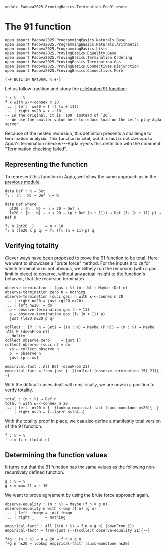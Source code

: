 ```
module Padova2025.ProvingBasics.Termination.Fun91 where
```

# The 91 function

```
open import Padova2025.ProgrammingBasics.Naturals.Base
open import Padova2025.ProgrammingBasics.Naturals.Arithmetic
open import Padova2025.ProgrammingBasics.Lists
open import Padova2025.ProvingBasics.Equality.Base
open import Padova2025.ProvingBasics.Termination.Ordering
open import Padova2025.ProvingBasics.Termination.Gas
open import Padova2025.ProvingBasics.Connectives.Disjunction
open import Padova2025.ProvingBasics.Connectives.More
```

```
{-# BUILTIN NATURAL ℕ #-}
```

Let us follow tradition and study the
[celebrated 91 function](https://en.wikipedia.org/wiki/McCarthy_91_function):

```code
f : ℕ → ℕ
f x with ≤-<-connex x 20
... | left  x≤20 = f (f (x + 11))
... | right x>20 = x ∸ 10
-- In the original, it is `100` instead of `20`.
-- We use the smaller value here to reduce load on the Let's play Agda server.
```

Because of the nested recursion, this definition presents a challenge
to termination analysis. This function is total, but this fact is not
obvious to Agda's termination checker---Agda rejects this definition
with the comment "Termination checking failed".


## Representing the function

To represent this function in Agda, we follow the same approach as in
the [previous module](Padova2025.ProvingBasics.Termination.Intricate0.html).

```
data Def : ℕ → Set
f₀ : (n : ℕ) → Def n → ℕ

data Def where
  gt20 : {n : ℕ} → n > 20 → Def n
  le20 : {n : ℕ} → n ≤ 20 → (p : Def (n + 11)) → Def (f₀ (n + 11) p) → Def n

f₀ n (gt20 _)     = n ∸ 10
f₀ n (le20 x p q) = f₀ (f₀ (n + 11) p) q
```


## Verifying totality

Clever ways have been proposed to prove the 91 function to be total.
Here we want to showcase a "brute force" method. For the inputs `0`
to `20` for which termination is not obvious, we blithely run the
recursion (with a gas limit in place) to observe, without any actual
insight to the function's behavior, that the recursion terminates.

```
observe-termination : (gas : ℕ) (n : ℕ) → Maybe (Def n)
observe-termination zero n = nothing
observe-termination (succ gas) n with ≤-<-connex n 20
... | right n>20 = just (gt20 n>20)
... | left n≤20  = do
  p ← observe-termination gas (n + 11)
  q ← observe-termination gas (f₀ (n + 11) p)
  just (le20 n≤20 p q)
```

```
collect : {P : ℕ → Set} → ((n : ℕ) → Maybe (P n)) → (n : ℕ) → Maybe (All P (downFrom n))
-- Holify
collect observe zero     = just []
collect observe (succ n) = do
  xs ← collect observe n
  p  ← observe n
  just (p ∷ xs)
```

```
empirical-fact : All Def (downFrom 21)
empirical-fact = from-just {--}(collect (observe-termination 15) 21){--}
```

With the difficult cases dealt with empirically, we are now in a
position to verify totality.

```
total : (n : ℕ) → Def n
total n with ≤-<-connex n 20
... | left  n≤20 = {--}lookup empirical-fact (succ-monotone n≤20){--}
... | right n>20 = {--}gt20 n>20{--}
```

With the totality proof in place, we can also define a manifestly
total version of the 91 function.

```
f : ℕ → ℕ
f n = f₀ n (total n)
```


## Determining the function values

It turns out that the 91 function has the same values as the following
non-recursively defined function.

```
g : ℕ → ℕ
g x = max 21 x ∸ 10
```

We want to prove agreement by using the brute force approach again.

```
observe-equality : (n : ℕ) → Maybe (f n ≡ g n)
observe-equality n with <-cmp (f n) (g n)
... | left  fn≡gn = just fn≡gn
... | right _     = nothing
```

```
empirical-fact' : All (λ(n : ℕ) → f n ≡ g n) (downFrom 21)
empirical-fact' = from-just {--}(collect observe-equality 21){--}
```

```
f≗g : (n : ℕ) → n ≤ 20 → f n ≡ g n
f≗g n n≤20 = lookup empirical-fact' (succ-monotone n≤20)
```
